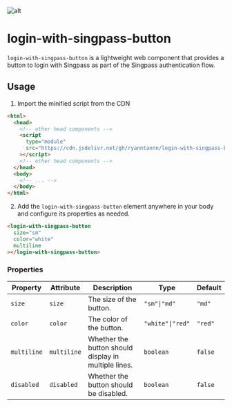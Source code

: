![alt](https://cdn.jsdelivr.net/gh/ryanntannn/login-with-singpass-button/res/btn.svg)

# login-with-singpass-button

`login-with-singpass-button` is a lightweight web component that provides a button to login with Singpass as part of the Singpass authentication flow.

## Usage

1. Import the minified script from the CDN

```html
<html>
  <head>
    <!-- other head components -->
    <script
      type="module"
      src="https://cdn.jsdelivr.net/gh/ryanntannn/login-with-singpass-button/login-with-singpass-button.min.js"
    ></script>
    <!-- other head components -->
  </head>
  <body>
    <!-- ... -->
  </body>
</html>
```

2. Add the `login-with-singpass-button` element anywhere in your body and configure its properties as needed.

```html
<login-with-singpass-button
  size="sm"
  color="white"
  multiline
></login-with-singpass-button>
```

### Properties

| Property    | Attribute   | Description                                          | Type             | Default |
| ----------- | ----------- | ---------------------------------------------------- | ---------------- | ------- |
| `size`      | `size`      | The size of the button.                              | `"sm"\|"md"`     | `"md"`  |
| `color`     | `color`     | The color of the button.                             | `"white"\|"red"` | `"red"` |
| `multiline` | `multiline` | Whether the button should display in multiple lines. | `boolean`        | `false` |
| `disabled`  | `disabled`  | Whether the button should be disabled.               | `boolean`        | `false` |
